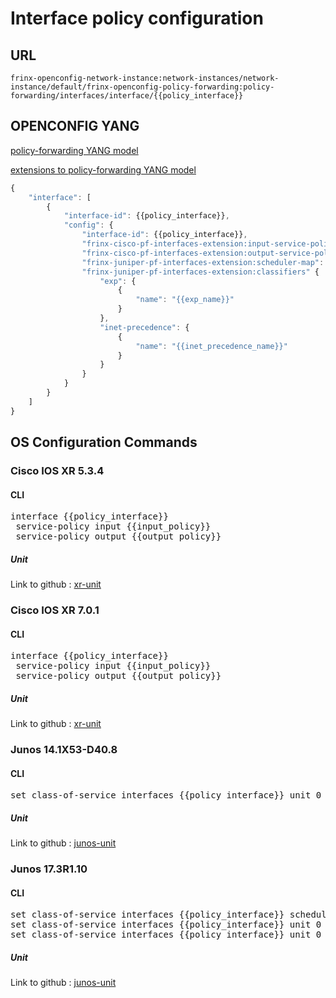 # Interface policy configuration

## URL

```
frinx-openconfig-network-instance:network-instances/network-instance/default/frinx-openconfig-policy-forwarding:policy-forwarding/interfaces/interface/{{policy_interface}}
```

## OPENCONFIG YANG

[policy-forwarding YANG model](https://github.com/FRINXio/openconfig/tree/master/policy-forwarding/src/main/yang)

[extensions to policy-forwarding YANG model](https://github.com/FRINXio/openconfig/tree/master/network-instance/src/main/yang)

```javascript
{
    "interface": [
        {
            "interface-id": {{policy_interface}},
            "config": {
                "interface-id": {{policy_interface}},
                "frinx-cisco-pf-interfaces-extension:input-service-policy": "{{input_policy}}",
                "frinx-cisco-pf-interfaces-extension:output-service-policy": "{{output_policy}}",
                "frinx-juniper-pf-interfaces-extension:scheduler-map": "{{sched_map_name}}",
                "frinx-juniper-pf-interfaces-extension:classifiers" {
                    "exp": {
                        {
                            "name": "{{exp_name}}"
                        }
                    },
                    "inet-precedence": {
                        {
                            "name": "{{inet_precedence_name}}"
                        }
                    }
                }
            }
        }
    ]
}
```

## OS Configuration Commands

### Cisco IOS XR 5.3.4

#### CLI

<pre>
interface {{policy_interface}}
 service-policy input {{input_policy}}
 service-policy output {{output_policy}}
</pre>

##### Unit

Link to github : [xr-unit](https://github.com/FRINXio/cli-units/tree/master/ios-xr/network-instance)

### Cisco IOS XR 7.0.1

#### CLI

<pre>
interface {{policy_interface}}
 service-policy input {{input_policy}}
 service-policy output {{output_policy}}
</pre>

##### Unit

Link to github : [xr-unit](https://github.com/FRINXio/unitopo-units/tree/master/xr/xr-7-network-instance-unit)

### Junos 14.1X53-D40.8

#### CLI

<pre>
set class-of-service interfaces {{policy_interface}} unit 0 classifiers inet-precedence {{inet_precedence_name}}
</pre>

##### Unit

Link to github : [junos-unit](https://github.com/FRINXio/cli-units/tree/master/junos/policy-forwarding)

### Junos 17.3R1.10

#### CLI

<pre>
set class-of-service interfaces {{policy_interface}} scheduler-map {{sched_map_name}}
set class-of-service interfaces {{policy_interface}} unit 0 classifiers exp {{exp_name}}
set class-of-service interfaces {{policy_interface}} unit 0 classifiers inet-precedence {{inet_precedence_name}}
</pre>

##### Unit

Link to github : [junos-unit](https://github.com/FRINXio/unitopo-units/tree/master/junos/junos-17/junos-17-policy-forwarding-unit)
